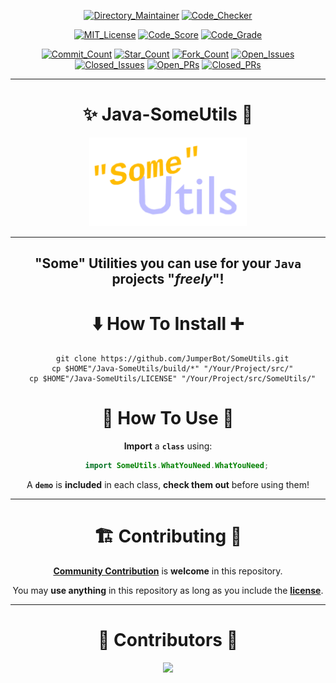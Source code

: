 <div align="center">

[![Directory_Maintainer](https://badgen.net/runkit/jumperbot/directory-maintainer-badge/7.0.0?icon=deepscan&labelColor=00BB00&cache=600)](https://github.com/JumperBot/Java-SomeUtils/actions/workflows/directory_maintainer.yml)
[![Code_Checker](https://badgen.net/runkit/jumperbot/code-checker-badge/2.0.0?icon=awesome&labelColor=00BB00&cache=600)](https://github.com/JumperBot/Java-SomeUtils/actions/workflows/code_checker.yml)

[![MIT_License](https://img.shields.io/badge/License-MIT-dark_green.svg)](./LICENSE)
[![Code_Score](https://api.codiga.io/project/34026/score/svg)](https://app.codiga.io/hub/project/34026/Java-SomeUtils)
[![Code_Grade](https://api.codiga.io/project/34026/status/svg)](https://app.codiga.io/hub/project/34026/Java-SomeUtils)

[![Commit_Count](https://badgen.net/github/commits/JumperBot/Java-SomeUtils?label=Commits&color=green)](https://github.com/JumperBot/Java-SomeUtils)
[![Star_Count](https://badgen.net/github/stars/JumperBot/Java-SomeUtils?label=Stars&color=green)](https://github.com/JumperBot/Java-SomeUtils)
[![Fork_Count](https://badgen.net/github/forks/JumperBot/Java-SomeUtils?label=Forks&color=green)](https://github.com/JumperBot/Java-SomeUtils)
[![Open_Issues](https://badgen.net/github/open-issues/JumperBot/Java-SomeUtils?label=Open-Issues&color=green)](https://github.com/JumperBot/Java-SomeUtils)
[![Closed_Issues](https://badgen.net/github/closed-issues/JumperBot/Java-SomeUtils?label=Closed-Issues&color=green)](https://github.com/JumperBot/Java-SomeUtils)
[![Open_PRs](https://badgen.net/github/open-prs/JumperBot/Java-SomeUtils?label=Open-PRs&color=green)](https://github.com/JumperBot/Java-SomeUtils)
[![Closed_PRs](https://badgen.net/github/closed-prs/JumperBot/Java-SomeUtils?label=Closed-PRs&color=green)](https://github.com/JumperBot/Java-SomeUtils)

---

# :sparkles: Java-SomeUtils :rocket:

<img src="./Logo.apng" width="50%" alt="Whoops! You're device/website doesn't support .apng file formats!"></img>

---

## **"Some" Utilities you can use for your `Java` projects "*freely*"!**

# :arrow_down: **How To Install** :heavy_plus_sign:

```shell
  git clone https://github.com/JumperBot/SomeUtils.git
  cp $HOME"/Java-SomeUtils/build/*" "/Your/Project/src/"
  cp $HOME"/Java-SomeUtils/LICENSE" "/Your/Project/src/SomeUtils/"
```

# :wrench: **How To Use** :hammer:

**Import** a **`class`** using:

```Java
    import SomeUtils.WhatYouNeed.WhatYouNeed;
```

A **`demo`** is **included** in each class, **check them out** before using them!

---

# :building_construction: Contributing :speech_balloon:

[**Community Contribution**](./CONTRIBUTING.md) is **welcome** in this repository.

You may **use anything** in this repository as long as you include the [**license**](./LICENSE).

---

# :busts_in_silhouette: Contributors :monocle_face:

<img src="https://contrib.rocks/image?repo=JumperBot/Java-SomeUtils"></img>

</div>